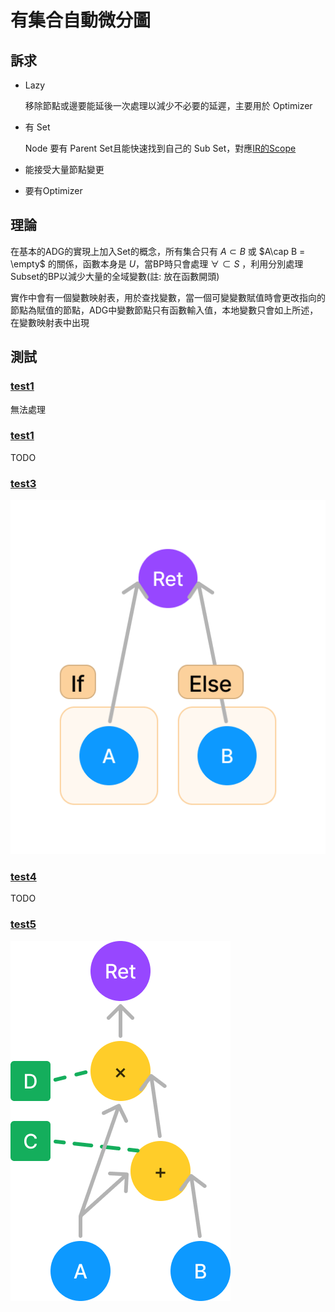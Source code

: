# 有集合自動微分圖

## 訴求

- Lazy

    移除節點或邊要能延後一次處理以減少不必要的延遲，主要用於 Optimizer

- 有 Set

    Node 要有 Parent Set且能快速找到自己的 Sub Set，對應[IR的Scope](./IR.md#scope)

- 能接受大量節點變更
- 要有Optimizer

## 理論

在基本的ADG的實現上加入Set的概念，所有集合只有 $A\subset B$ 或 $A\cap B = \empty$ 的關係，函數本身是 $U$，當BP時只會處理  $\forall \subset S$ ，利用分別處理Subset的BP以減少大量的全域變數(註: 放在函數開頭)

實作中會有一個變數映射表，用於查找變數，當一個可變變數賦值時會更改指向的節點為賦值的節點，ADG中變數節點只有函數輸入值，本地變數只會如上所述，在變數映射表中出現

## 測試

### [test1](./EdgeCase.md#test1)

無法處理

### [test1](./EdgeCase.md#test2)

TODO

### [test3](./EdgeCase.md#test3)

![test3](images/set-test3.png)

### [test4](./EdgeCase.md#test4)

TODO

### [test5](./EdgeCase.md#test5)

![Alt text](images/set-test5.png)
